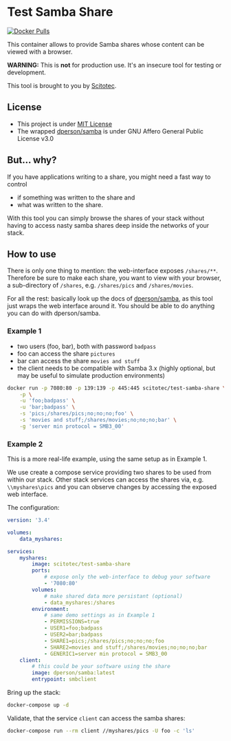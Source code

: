 # Test Samba Share

[![Docker Pulls](https://img.shields.io/docker/pulls/scitotec/test-samba-share)](https://hub.docker.com/r/scitotec/test-samba-share)


This container allows to provide Samba shares whose content can be viewed with
a browser.

**WARNING:** This is **not** for production use. It's an insecure tool for
testing or development.


This tool is brought to you by [Scitotec](https://scitotec.de).

## License

- This project is under [MIT License](LICENSE)
- The wrapped [dperson/samba](https://hub.docker.com/r/dperson/samba) is under GNU Affero General Public License v3.0

## But... why?
If you have applications writing to a share, you might need a
fast way to control
- if something was written to the share and
- what was written to the share.

With this tool you can simply browse the shares of your stack without having to
access nasty samba shares deep inside the networks of your stack.

## How to use

There is only one thing to mention: the web-interface exposes `/shares/**`.
Therefore be sure to make each share, you want to view with your browser, a
sub-directory of `/shares`, e.g. `/shares/pics` and `/shares/movies`.

For all the rest: basically look up the docs of 
[dperson/samba](https://hub.docker.com/r/dperson/samba), as this tool just
wraps the web interface around it. You should be able to do anything you
can do with dperson/samba.

### Example 1

- two users (foo, bar), both with password `badpass`
- foo can access the share `pictures`
- bar can access the share `movies and stuff`
- the client needs to be compatible with Samba 3.x (highly optional, but may
  be useful to simulate production environments)

```bash
docker run -p 7080:80 -p 139:139 -p 445:445 scitotec/test-samba-share \
    -p \
    -u 'foo;badpass' \
    -u 'bar;badpass' \
    -s 'pics;/shares/pics;no;no;no;foo' \
    -s 'movies and stuff;/shares/movies;no;no;no;bar' \
    -g 'server min protocol = SMB3_00'
```

### Example 2

This is a more real-life example, using the same setup as in Example 1.

We use create a compose service providing two shares to be used from within
our stack. Other stack services can access the shares via, e.g.
`\\myshares\pics` and you can observe changes by accessing the exposed
web interface.

The configuration:
```yaml
version: '3.4'

volumes: 
    data_myshares:

services:
    myshares:
        image: scitotec/test-samba-share
        ports: 
            # expose only the web-interface to debug your software
            - '7080:80'
        volumes: 
            # make shared data more persistant (optional)
            - data_myshares:/shares
        environment:
            # same demo settings as in Example 1
            - PERMISSIONS=true
            - USER1=foo;badpass
            - USER2=bar;badpass
            - SHARE1=pics;/shares/pics;no;no;no;foo
            - SHARE2=movies and stuff;/shares/movies;no;no;no;bar
            - GENERIC1=server min protocol = SMB3_00
    client:
        # this could be your software using the share
        image: dperson/samba:latest
        entrypoint: smbclient
```

Bring up the stack:
```bash
docker-compose up -d
```

Validate, that the service `client` can access the samba shares:
```bash
docker-compose run --rm client //myshares/pics -U foo -c 'ls'
```
